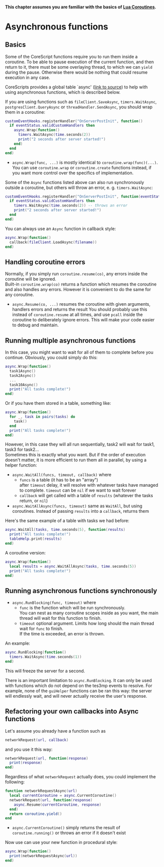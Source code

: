 #### This chapter assumes you are familiar with the basics of [Lua Coroutines](https://www.lua.org/pil/9.html).

# Asynchronous functions

## Basics
Some of the CoreScript functions require you to run them inside a coroutine. To be able to pause execution of the current function, and then return to it, there must be some overlaying thread, to which we can `yield` during the pause. Otherwise there would be nothing that could resume execution in any case.

CoreScripts provides a global table `async' ([link to source](../scripts/async.lua)) to help with using asynchronous functions, which is described below.

If you are using functions such as `fileClient.SaveAsync`, `timers.WaitAsync`, `postgresClient.QueryAsync` or `threadHandler.SendAsync`, you should wrap them in a coroutine:
```Lua
customEventHooks.registerHandler("OnServerPostInit", function()
  if eventStatus.validCustomHandlers then
    async.Wrap(function()
      timers.WaitAsync(time.seconds(2))
      print("2 seconds after server started!")
    end)
  end
end)
```
* `async.Wrap(func, ...)` is mostly identical to `coroutine.wrap(func)(...)`. You can use `coroutine.wrap` or `coroutine.create` functions instead, if you want more control over the specifics of implementation.

Some of the `Async` functions listed above can also run synchronously outside a coroutine, but others will throw an error, e. g. `timers.WaitAsync`:
```Lua
customEventHooks.registerHandler("OnServerPostInit", function(eventStatus)
  if eventStatus.validCustomHandlers then
    timers.WaitAsync(time.seconds(2)) -- throws an error
    print("2 seconds after server started!")
  end
end)
```

You can always use an `Async` function in callback style:
```Lua
async.Wrap(function()
  callback(fileClient.LoadAsync(filename))
end)
```

## Handling coroutine errors

Normally, if you simply run `coroutine.resume(co)`, any errors inside the coroutine will be ignored.  
Built-in `coroutine.wrap(co)` returns a function which resumes the coroutine and also handles any errors. However it is convenient to do the same for any coroutine.
* `async.Resume(co, ...)` resumes the coroutine with given arguments, handlers errors and returns the result
You should probably use this instead of `coroutine.resume` at all times, and use `pcall` inside the coroutine to deliberately ignore errors. This will make your code easier to debug and maintain.

## Running multiple asynchronous functions

In this case, you might want to wait for all of them to complete before you continue. Obviously, you could simply do this:
```Lua
async.Wrap(function()
  task1Async()
  task2Async()
  ...
  task10Async()
  print("All tasks complete!")
end)
```
Or if you have them stored in a table, something like:
```Lua
async.Wrap(function()
  for _, task in pairs(tasks) do
    task()
  end
  print("All tasks complete!")
end)
```
However, in this case they will all run sequentially, task2 will wait for task1, task3 for task2...  
Sometimes this is exactly what you want. But if the order of execution doesn't matter, it is more efficient to run them all in parallel, by using a helper function:
* `async.WaitAll(funcs, timeout, callback)` where  
  * `funcs` is a table (it has to be an "array")  
  after `timeout` delay, it will resolve with whatever tasks have managed to complete. `timeout` can be `nil` if we want to wait forever  
  * `callback` will get called with a table of `results` (whatever the tasks return, or `nil`)  
* `async.WaitAllAsync(funcs, timeout)` same as `WaitAll`, but using coroutines. Instead of passing `results` into a `callback`, returns them

Here's the same example of a table with tasks we had before:
```Lua
async.WaitAll(tasks, time.seconds(5), function(results)
  print("All tasks complete!")
  tableHelp.print(results)
end)
```
A coroutine version:
```Lua
async.Wrap(function()
  local results = async.WaitAllAsync(tasks, time.seconds(5))
  print("All tasks complete!")
end)
```

## Running asynchronous functions synchronously

* `async.RunBlocking(func, timeout)` where
  * `func` is the function which will be run synchronously.  
    You can nest as many coroutine scopes inside as you want, the main thread will wait for this function to finish.
  * `timeout` optional argument. Limits how long should the main thread wait for `func` to finish.  
    If the time is exceeded, an error is thrown.

An example:
```Lua
async.RunBlocking(function()
  timers.WaitAsync(time.seconds(1))
end)
```
This will freeze the server for a second.

There is an important limitation to `async.RunBlocking`. It can only be used with functions which do not depend on the tes3mp events to resolve. For example, none of the `guiHelper` functions can be ran this way: the server will endlessly wait, and will never actually receive the user's response.

## Refactoring your own callbacks into Async functions

Let's assume you already have a function such as
```Lua
networkRequest(url, callback)
```
and you use it this way:
```Lua
networkRequest(url, function(response)
  print(response)
end)
```
Regardless of what `networkRequest` actually does, you could implement the following:
```Lua
function networkRequestAsync(url)
  local currentCoroutine = async.CurrentCoroutine()
  networkRequest(url, function(response)
    async.Resume(currentCoroutine, response)
  end)
  return coroutine.yield()
end
```
* `async.CurrentCoroutine()` simply returns the result of `coroutine.running()` or throws an error if it doesn't exist

Now use can use your new function in procedural style:
```Lua
async.Wrap(function()
  print(networkRequestAsync(url))
end)
```
